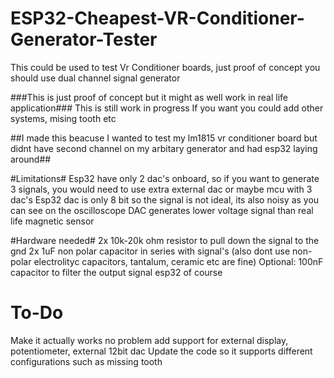 # ESP32-Cheapest-VR-Conditioner-Generator-Tester
This could be used to test Vr Conditioner boards, just proof of concept you should use dual channel signal generator

###This is just proof of concept but it might as well work in real life application###
This is still work in progress
If you want you could add other systems, mising tooth etc

##I made this beacuse I wanted to test my lm1815 vr conditioner board but didnt have second channel on my arbitary generator and had esp32 laying around##

#Limitations#
Esp32 have only 2 dac's onboard, so if you want to generate 3 signals, you would need to use extra external dac or maybe mcu with 3 dac's
Esp32 dac is only 8 bit so the signal is not ideal, its also noisy as you can see on the oscilloscope
DAC generates lower voltage signal than real life magnetic sensor

#Hardware needed#
2x 10k-20k ohm resistor to pull down the signal to the gnd
2x 1uF non polar capacitor in series with signal's (also dont use non-polar electrolityc capacitors, tantalum, ceramic etc are fine)
Optional:
100nF capacitor to filter the output signal
esp32 of course

# To-Do #
Make it actually works no problem
add support for external display, potentiometer, external 12bit dac
Update the code so it supports different configurations such as missing tooth
